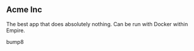 ## Acme Inc

The best app that does absolutely nothing. Can be run with Docker within Empire.

bump8
